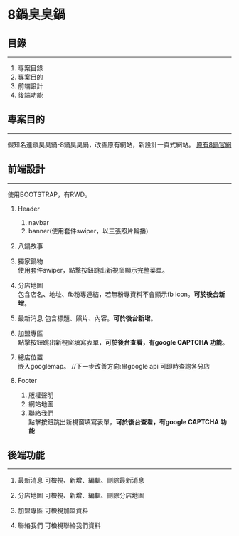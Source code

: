 # 8鍋臭臭鍋



## 目錄
---
1. 專案目錄
2. 專案目的
3. 前端設計
4. 後端功能



## 專案目的
---
假知名連鎖臭臭鍋-8鍋臭臭鍋，改善原有網站，新設計一頁式網站。
[原有8鍋官網](http://www.8pot.com.tw/)



## 前端設計
---
使用BOOTSTRAP，有RWD。

1. Header
    1. navbar
    2. banner(使用套件swiper，以三張照片輪播)

2. 八鍋故事  

3. 獨家鍋物  
使用套件swiper，點擊按鈕跳出新視窗顯示完整菜單。  

4. 分店地圖  
包含店名、地址、fb粉專連結，若無粉專資料不會顯示fb icon。**可於後台新增**。  

5. 最新消息 
包含標題、照片、內容。**可於後台新增**。  

6. 加盟專區  
點擊按鈕跳出新視窗填寫表單，**可於後台查看，有google CAPTCHA 功能**。  

7. 總店位置  
嵌入googlemap。 //下一步改善方向:串google api 可即時查詢各分店  

8. Footer
    1. 版權聲明
    2. 網站地圖
    3. 聯絡我們  
點擊按鈕跳出新視窗填寫表單，**可於後台查看，有google CAPTCHA 功能**  

## 後端功能
---
1. 最新消息
可檢視、新增、編輯、刪除最新消息

2. 分店地圖
可檢視、新增、編輯、刪除分店地圖

3. 加盟專區
可檢視加盟資料

4. 聯絡我們
可檢視聯絡我們資料

